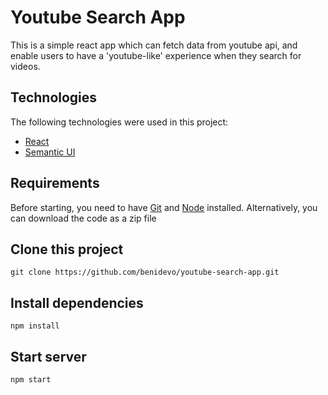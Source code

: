 # Youtube Search App 

This is a simple react app which can fetch data from youtube api, and enable users to have a 'youtube-like' experience when they search for videos. 

## Technologies 

The following technologies were used in this project:

- [React](https://www.python.org/)
- [Semantic UI](https://react.semantic-ui.com/)

## Requirements

Before starting, you need to have [Git](https://git-scm.com) and [Node](https://nodejs.org/en/) installed. Alternatively, you can download the code as a zip file

## Clone this project

    git clone https://github.com/benidevo/youtube-search-app.git

## Install dependencies

    npm install

## Start server

    npm start
